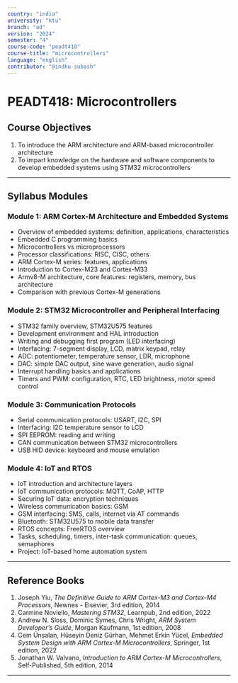 ```yaml
---
country: "india"
university: "ktu"
branch: "ad"
version: "2024"
semester: "4"
course-code: "peadt418"
course-title: "microcontrollers"
language: "english"
contributor: "@indhu-subash"
---
```


# PEADT418: Microcontrollers

## Course Objectives

1. To introduce the ARM architecture and ARM-based microcontroller architecture  
2. To impart knowledge on the hardware and software components to develop embedded systems using STM32 microcontrollers  

---

## Syllabus Modules

### Module 1: ARM Cortex-M Architecture and Embedded Systems
- Overview of embedded systems: definition, applications, characteristics  
- Embedded C programming basics  
- Microcontrollers vs microprocessors  
- Processor classifications: RISC, CISC, others  
- ARM Cortex-M series: features, applications  
- Introduction to Cortex-M23 and Cortex-M33  
- Armv8-M architecture, core features: registers, memory, bus architecture  
- Comparison with previous Cortex-M generations  

### Module 2: STM32 Microcontroller and Peripheral Interfacing
- STM32 family overview, STM32U575 features  
- Development environment and HAL introduction  
- Writing and debugging first program (LED interfacing)  
- Interfacing: 7-segment display, LCD, matrix keypad, relay  
- ADC: potentiometer, temperature sensor, LDR, microphone  
- DAC: simple DAC output, sine wave generation, audio signal  
- Interrupt handling basics and applications  
- Timers and PWM: configuration, RTC, LED brightness, motor speed control  

### Module 3: Communication Protocols
- Serial communication protocols: USART, I2C, SPI  
- Interfacing: I2C temperature sensor to LCD  
- SPI EEPROM: reading and writing  
- CAN communication between STM32 microcontrollers  
- USB HID device: keyboard and mouse emulation  

### Module 4: IoT and RTOS
- IoT introduction and architecture layers  
- IoT communication protocols: MQTT, CoAP, HTTP  
- Securing IoT data: encryption techniques  
- Wireless communication basics: GSM  
- GSM interfacing: SMS, calls, internet via AT commands  
- Bluetooth: STM32U575 to mobile data transfer  
- RTOS concepts: FreeRTOS overview  
- Tasks, scheduling, timers, inter-task communication: queues, semaphores  
- Project: IoT-based home automation system  

---

## Reference Books

1. Joseph Yiu, *The Definitive Guide to ARM Cortex-M3 and Cortex-M4 Processors*, Newnes - Elsevier, 3rd edition, 2014  
2. Carmine Noviello, *Mastering STM32*, Learnpub, 2nd edition, 2022
3. Andrew N. Sloss, Dominic Symes, Chris Wright, *ARM System Developer’s Guide*, Morgan Kaufmann, 1st edition, 2008
4. Cem Ünsalan, Hüseyin Deniz Gürhan, Mehmet Erkin Yücel, *Embedded System Design with ARM Cortex-M Microcontrollers*, Springer, 1st edition, 2022
5. Jonathan W. Valvano, *Introduction to ARM Cortex-M Microcontrollers*, Self-Published, 5th edition, 2014  

---
